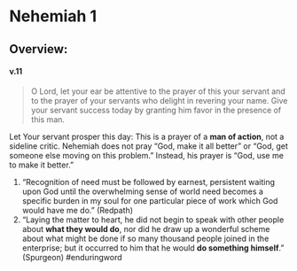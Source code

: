# Nehemiah 1

## Overview:



#### v.11
> O Lord, let your ear be attentive to the prayer of this your servant and to the prayer of your servants who delight in revering your name. Give your servant success today by granting him favor in the presence of this man.

Let Your servant prosper this day: This is a prayer of a **man of action**, not a sideline critic. Nehemiah does not pray “God, make it all better” or “God, get someone else moving on this problem.” Instead, his prayer is “God, use me to make it better.”  
1. “Recognition of need must be followed by earnest, persistent waiting upon God until the overwhelming sense of world need becomes a specific burden in my soul for one particular piece of work which God would have me do.” (Redpath)  
1. “Laying the matter to heart, he did not begin to speak with other people about **what they would do**, nor did he draw up a wonderful scheme about what might be done if so many thousand people joined in the enterprise; but it occurred to him that he would **do something himself**.” (Spurgeon)
#enduringword